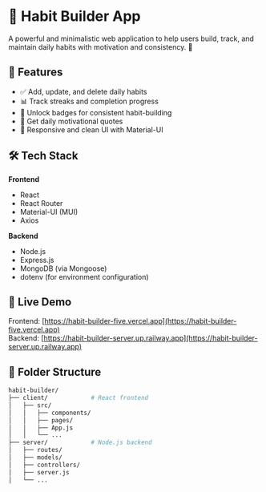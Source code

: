 # 🧠 Habit Builder App

A powerful and minimalistic web application to help users build, track, and maintain daily habits with motivation and consistency. 💪

## 🌟 Features

- ✅ Add, update, and delete daily habits
- 📊 Track streaks and completion progress
- 🏅 Unlock badges for consistent habit-building
- 💬 Get daily motivational quotes
- 🔄 Responsive and clean UI with Material-UI

## 🛠️ Tech Stack

**Frontend**  
- React  
- React Router  
- Material-UI (MUI)  
- Axios  

**Backend**  
- Node.js  
- Express.js  
- MongoDB (via Mongoose)    
- dotenv (for environment configuration)  

## 🚀 Live Demo

Frontend: [https://habit-builder-five.vercel.app](https://habit-builder-five.vercel.app)  
Backend: [https://habit-builder-server.up.railway.app](https://habit-builder-server.up.railway.app)

## 📂 Folder Structure

```bash
habit-builder/
├── client/            # React frontend
│   ├── src/
│   │   ├── components/
│   │   ├── pages/
│   │   ├── App.js
│   │   └── ...
├── server/            # Node.js backend
│   ├── routes/
│   ├── models/
│   ├── controllers/
│   ├── server.js
│   └── ...
